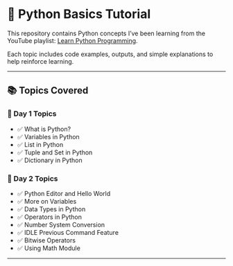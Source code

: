 # 🐍 Python Basics Tutorial

This repository contains Python concepts I’ve been learning from the YouTube playlist: [Learn Python Programming](https://www.youtube.com/watch?v=QXeEoD0pB3E&list=PLsyeobzWxl7poL9JTVyndKe62ieoN-MZ3).

Each topic includes code examples, outputs, and simple explanations to help reinforce learning.

---

## 📚 Topics Covered

### 🔰 Day 1 Topics
- ✅ What is Python?
- ✅ Variables in Python
- ✅ List in Python
- ✅ Tuple and Set in Python
- ✅ Dictionary in Python

### 🧠 Day 2 Topics
- ✅ Python Editor and Hello World
- ✅ More on Variables
- ✅ Data Types in Python
- ✅ Operators in Python
- ✅ Number System Conversion
- ✅ IDLE Previous Command Feature
- ✅ Bitwise Operators
- ✅ Using Math Module

---
